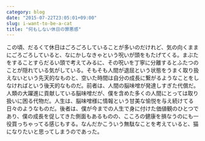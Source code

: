 ```yaml
---
category: blog
date: "2015-07-22T23:05:01+09:00"
slug: i-want-to-be-a-cat
title: "何もしない休日の罪悪感"
---
```


この頃、だるくて休日はごろごろしていることが多いのだけれど、気の向くままにごろごろしていると、なにかしなきゃという呪いが頭をもたげてくる。まぶたをすることすらだるい頭で考えてみるに、その呪いを丁寧に分離するとふたつのことが隠れている気がしている。そもそも人間が退屈という状態をうまく取り扱えないという先天的なものと、空いた時間は自分の成長に繋がるようなことをしなければという後天的なものだ。前者は、人間の脳味噌が発達しすぎた代償だ。人類の大躍進に貢献している脳味噌だが、僕を含めた多くの人間にとっては取り扱いに困る代物だ。人生は、脳味噌様に情報という甘美な愉悦を与え続けてる日々のようなものだ。後者は、僕が今までの人生で身に付けた価値観のひとつであり、僕の成長を促してきた側面もあるものの、こころの健康を損なうのにも一役買っちゃってる感じもする。なんだかこういう無駄なことを考えていると、猫になりたいと思ってしまうのであった。
